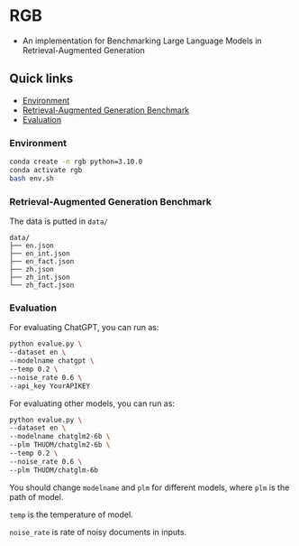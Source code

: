 # RGB

- An implementation for Benchmarking Large Language Models in Retrieval-Augmented Generation 

## Quick links

* [Environment](#Environment)
* [Retrieval-Augmented Generation Benchmark](#Retrieval-Augmented)
* [Evaluation](#Evaluation)

### Environment

```bash
conda create -n rgb python=3.10.0
conda activate rgb
bash env.sh
```

### Retrieval-Augmented Generation Benchmark

The data is putted in `data/`

```text
data/
├── en.json
├── en_int.json
├── en_fact.json
├── zh.json
├── zh_int.json
└── zh_fact.json
```

### Evaluation

For evaluating ChatGPT, you can run as:

```bash
python evalue.py \
--dataset en \
--modelname chatgpt \
--temp 0.2 \
--noise_rate 0.6 \
--api_key YourAPIKEY 
```

For evaluating other models, you can run as:

```bash
python evalue.py \
--dataset en \
--modelname chatglm2-6b \
--plm THUDM/chatglm2-6b \
--temp 0.2 \
--noise_rate 0.6 \
--plm THUDM/chatglm-6b 
```

You should change `modelname` and `plm` for different models, where `plm` is the path of model.

`temp` is the temperature of model.

`noise_rate` is rate of noisy documents in inputs.
